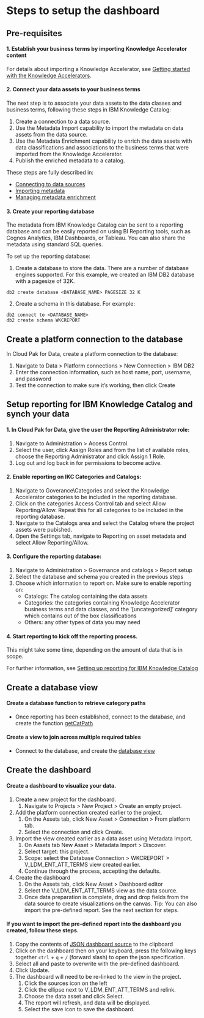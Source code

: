 # Steps to setup the dashboard
## Pre-requisites
#### 1.	Establish your business terms by importing Knowledge Accelerator content
For details about importing a Knowledge Accelerator, see [Getting started with the Knowledge Accelerators](https://www.ibm.com/docs/SSQNUZ_4.8.x/ka/get_started/get_started.html).
#### 2.	Connect your data assets to your business terms
The next step is to associate your data assets to the data classes and business terms, following these steps in IBM Knowledge Catalog:
1.	Create a connection to a data source.
2.	Use the Metadata Import capability to import the metadata on data assets from the data source.
3.	Use the Metadata Enrichment capability to enrich the data assets with data classifications and associations to the business terms that were imported from the Knowledge Accelerator.
4.	Publish the enriched metadata to a catalog.

These steps are fully described in:
- [Connecting to data sources](https://www.ibm.com/docs/SSQNUZ_4.8.x/cpd/access/connect-data-sources.html)
- [Importing metadata](https://www.ibm.com/docs/SSQNUZ_4.8.x/wsj/manage-data/metadata-import.html)
- [Managing metadata enrichment](https://www.ibm.com/docs/SSQNUZ_4.8.x/wsj/governance/metadata-enrichment.html)
#### 3.	Create your reporting database 
The metadata from IBM Knowledge Catalog can be sent to a reporting database and can be easily reported on using BI Reporting tools, such as Cognos Analytics, IBM Dashboards, or Tableau. You can also share the metadata using standard SQL queries.

To set up the reporting database:
1.	Create a database to store the data. There are a number of database engines supported. For this example, we created an IBM DB2  database with a pagesize of 32K.
```
db2 create database <DATABASE_NAME> PAGESIZE 32 K
```
2.	Create a schema in this database. For example: 
```
db2 connect to <DATABASE_NAME>
db2 create schema WKCREPORT
```

## Create a platform connection to the database
In Cloud Pak for Data, create a platform connection to the database: 
1. Navigate to Data > Platform connections > New Connection > IBM DB2
2. Enter the connection information, such as host name, port, username, and password
3. Test the connection to make sure it’s working, then click Create

## Setup reporting for IBM Knowledge Catalog and synch your data
####	1. In Cloud Pak for Data, give the user the Reporting Administrator role:
1. Navigate to Administration > Access Control.
2. Select the user, click Assign Roles and from the list of available roles, choose the Reporting Administrator and click Assign 1 Role.
4. Log out and log back in for permissions to become active.
####	2. Enable reporting on IKC Categories and Catalogs:
1. Navigate to Goverance\Categories and select the Knowledge Accelerator categories to be included in the reporting database.
2. Click on the categories Access Control tab and select Allow Reporting/Allow. 
Repeat this for all categories to be included in the reporting database.
3. Navigate to the Catalogs area and select the Catalog where the project assets were pubished.
4. Open the Settings tab, navigate to Reporting on asset metadata and select Allow Reporting/Allow.
####	3. Configure the reporting database:
1. Navigate to Administration > Governance and catalogs > Report setup 
2. Select the database and schema you created in the previous steps
3. Choose which information to report on. Make sure to enable reporting on: 
   - Catalogs: The catalog containing the data assets
   - Categories: the categories containing Knowledge Accelerator business terms and data classes, and the ‘[uncategorized]’ category which contains out of the box classifications
   - Others: any other types of data you may need
####	4. Start reporting to kick off the reporting process. 
This might take some time, depending on the amount of data that is in scope.

For further information, see [Setting up reporting for IBM Knowledge Catalog](https://www.ibm.com/docs/SSQNUZ_4.8.x/wsj/governance/report-setup.html)


## Create a database view
#### Create a database function to retrieve category paths
- Once reporting has been established, connect to the database, and create the function [getCatPath](https://github.com/IBM/Industry-Accelerators/blob/master/CPD%204.8.0.0/ldm-asset-dashboard/F_getCatPath.sql)
#### Create a view to join across multiple required tables
- Connect to the database, and create the [database view](https://github.com/IBM/Industry-Accelerators/blob/master/CPD%204.8.0.0/ldm-asset-dashboard/V_LDM_ENT_ATT_TERMS.sql)

## Create the dashboard
#### Create a dashboard to visualize your data. 
1.	Create a new project for the dashboard.
     1. Navigate to Projects > New Project > Create an empty project.
2.	Add the platform connection created earlier to the project.
     1. On the  Assets tab, click New Asset > Connection > From platform tab. 
     1. Select the connection and click Create.
3.	Import the view created earlier as a data asset using Metadata Import.
     1. On Assets tab New Asset > Metadata Import > Discover.
     1. Select target: this project.
     1. Scope: select the Database Connection > WKCREPORT > V_LDM_ENT_ATT_TERMS view created earlier.
     1. Continue through the process, accepting the defaults.
4.	Create the dashboard
     1. On the Assets tab, click New Asset > Dashboard editor 
     1. Select the V_LDM_ENT_ATT_TERMS view as the data source.
     1. Once data preparation is complete, drag and drop fields from the data source to create visualizations on the canvas. Tip: You can also import the pre-defined report. See the next section for steps.

#### If you want to import the pre-defined report into the dashboard you created, follow these steps.
1.	Copy the contents of [JSON dashboard source](https://github.com/IBM/Industry-Accelerators/blob/master/CPD%204.8.0.0/ldm-asset-dashboard/LDM_asset_dashboard.json) to the clipboard
2.	Click on the dashboard then on your keyboard, press the following keys together `ctrl` + `q` + `/` (forward slash) to open the json specification.
3.	Select all and paste to overwrite with the pre-defined dashboard. 
4.	Click Update.
5.	The dashboard will need to be re-linked to the view in the project.
     1. Click the sources icon on the left
     1. Click the ellipse next to V_LDM_ENT_ATT_TERMS and relink.
     1. Choose the data asset and click  Select.
     1. The report will refresh, and data will be displayed.
     1. Select the save icon to save the dashboard.
